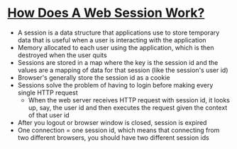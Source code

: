# [How Does A Web Session Work?](https://machinesaredigging.com/2013/10/29/how-does-a-web-session-work/)

* A session is a data structure that applications use to store temporary data that is useful when a user is interacting with the application
* Memory allocated to each user using the application, which is then destroyed when the user quits
* Sessions are stored in a map where the key is the session id and the values are a mapping of data for that session (like the session's user id)
* Browser's generally store the session id as a cookie
* Sessions solve the problem of having to login before making every single HTTP request
  * When the web server receives HTTP request with session id, it looks up, say, the user id and then executes the request given the context of that user id
* After you logout or browser window is closed, session is expired
* One connection = one session id, which means that connecting from two different browsers, you should have two different session ids


